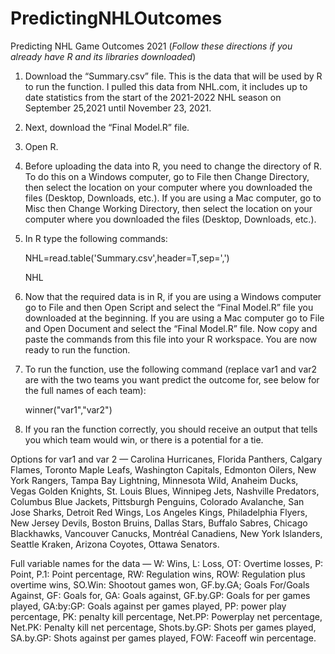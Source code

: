 # PredictingNHLOutcomes
Predicting NHL Game Outcomes 2021
(*Follow these directions if you already have R and its libraries downloaded*)

1.	Download the “Summary.csv” file. This is the data that will be used by R to run the function. I pulled this data from NHL.com, it includes up to date statistics from the start of the 2021-2022 NHL season on September 25,2021 until November 23, 2021. 
2.	Next, download the “Final Model.R” file.
3.	Open R.
4.	Before uploading the data into R, you need to change the directory of R. To do this on a Windows computer, go to File then Change Directory, then select the location on your computer where you downloaded the files (Desktop, Downloads, etc.). If you are using a Mac computer, go to Misc then Change Working Directory, then select the location on your computer where you downloaded the files (Desktop, Downloads, etc.).
5.	In R type the following commands:

	NHL=read.table('Summary.csv',header=T,sep=',')
	
	NHL
6.	Now that the required data is in R, if you are using a Windows computer go to File and then Open Script and select the “Final Model.R” file you downloaded at the beginning. If you are using a Mac computer go to File and Open Document and select the “Final Model.R” file. Now copy and paste the commands from this file into your R workspace. You are now ready to run the function.
7.	To run the function, use the following command (replace var1 and var2 are with the two teams you want predict the outcome for, see below for the full names of each team):

	winner("var1","var2")
8.	If you ran the function correctly, you should receive an output that tells you which team would win, or there is a potential for a tie. 



Options for var1 and var 2 — Carolina Hurricanes, Florida Panthers, Calgary Flames, Toronto Maple Leafs, Washington Capitals, Edmonton Oilers, New York Rangers, Tampa Bay Lightning, Minnesota Wild, Anaheim Ducks, Vegas Golden Knights, St. Louis Blues, Winnipeg Jets, Nashville Predators, Columbus Blue Jackets, Pittsburgh Penguins, Colorado Avalanche, San Jose Sharks, Detroit Red Wings, Los Angeles Kings, Philadelphia Flyers, New Jersey Devils, Boston Bruins, Dallas Stars, Buffalo Sabres, Chicago Blackhawks, Vancouver Canucks, Montréal Canadiens, New York Islanders, Seattle Kraken, Arizona Coyotes, Ottawa Senators.

Full variable names for the data — W: Wins, L: Loss, OT: Overtime losses, P: Point, P.1: Point percentage, RW: Regulation wins, ROW: Regulation plus overtime wins, SO.Win: Shootout games won, GF.by.GA; Goals For/Goals Against, GF: Goals for, GA: Goals against, GF.by.GP: Goals for per games played, GA:by:GP: Goals against per games played, PP: power play percentage, PK: penalty kill percentage, Net.PP: Powerplay net percentage, Net.PK: Penalty kill net percentage, Shots.by.GP: Shots per games played, SA.by.GP: Shots against per games played, FOW: Faceoff win percentage.
